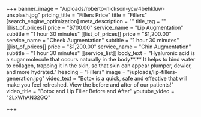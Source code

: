 +++
banner_image = "/uploads/roberto-nickson-ycw4behkluw-unsplash.jpg"
pricing_title = "Fillers Price"
title = "Fillers"
[search_engine_optimization]
meta_description = ""
title_tag = ""
[[list_of_prices]]
price = "$700.00"
service_name = "Lip Augmentation"
subtitle = "1 hour 30 minutes"
[[list_of_prices]]
price = "$1,200.00"
service_name = "Cheek Augmentation"
subtitle = "1 hour 30 minutes"
[[list_of_prices]]
price = "$1,200.00"
service_name = "Chin Augmentation"
subtitle = "1 hour 30 minutes"
[[service_list]]
body_text = "Hyaluronic acid is a sugar molecule that occurs naturally in the body**.** It helps to bind water to collagen, trapping it in the skin, so that skin can appear plumper, dewier, and more hydrated."
heading = "Fillers"
image = "/uploads/lip-fillers-generation.jpg"
video_text = "Botox is a quick, safe and effective that will make you feel refreshed. View the before and after of our patients!"
video_title = "Botox and Lip Filler Before and After"
youtube_video = "2LxWhAN32GQ"

+++
